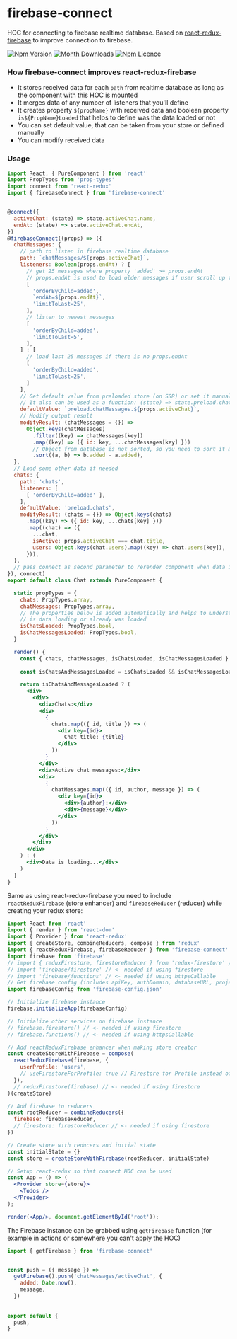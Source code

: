 # firebase-connect
HOC for connecting to firebase realtime database.
Based on [react-redux-firebase](https://github.com/prescottprue/react-redux-firebase) to improve connection to firebase.

[![Npm Version](https://badge.fury.io/js/firebase-connect.svg)](https://www.npmjs.com/package/firebase-connect)
[![Month Downloads](https://img.shields.io/npm/dm/firebase-connect.svg)](http://npm-stat.com/charts.html?package=firebase-connect)
[![Npm Licence](https://img.shields.io/npm/l/firebase-connect.svg)](https://www.npmjs.com/package/firebase-connect)

### How firebase-connect improves react-redux-firebase
- It stores received data for each `path` from realtime database 
as long as the component with this HOC is mounted
- It merges data of any number of listeners that you'll define
- It creates property `${propName}` with received data and boolean property `is${PropName}Loaded` that helps to define
was the data loaded or not
- You can set default value, that can be taken from your store or defined manually
- You can modify received data


### Usage
```jsx
import React, { PureComponent } from 'react'
import PropTypes from 'prop-types'
import connect from 'react-redux'
import { firebaseConnect } from 'firebase-connect'


@connect({
  activeChat: (state) => state.activeChat.name,
  endAt: (state) => state.activeChat.endAt,
})
@firebaseConnect((props) => ({
  chatMessages: {
    // path to listen in firebase realtime database
    path: `chatMessages/${props.activeChat}`,
    listeners: Boolean(props.endAt) ? [
      // get 25 messages where property 'added' >= props.endAt
      // props.endAt is used to load older messages if user scroll up to load more
      [
        'orderByChild=added',
        `endAt=${props.endAt}`,
        'limitToLast=25',
      ],
      // listen to newest messages
      [
        'orderByChild=added',
        'limitToLast=5',
      ],
    ] : [
      // load last 25 messages if there is no props.endAt
      [
        'orderByChild=added',
        'limitToLast=25',
      ]
    ],
    // Get default value from preloaded store (on SSR) or set it manually
    // It also can be used as a function: (state) => state.preload.chats || [],
    defaultValue: `preload.chatMessages.${props.activeChat}`,
    // Modify output result
    modifyResult: (chatMessages = {}) =>
      Object.keys(chatMessages)
        .filter((key) => chatMessages[key])
        .map((key) => ({ id: key, ...chatMessages[key] }))
        // Object from database is not sorted, so you need to sort it manually
        .sort((a, b) => b.added - a.added),
  },
  // Load some other data if needed
  chats: {
    path: 'chats',
    listeners: [
      [ 'orderByChild=added' ],
    ],
    defaultValue: 'preload.chats',
    modifyResult: (chats = {}) => Object.keys(chats)
      .map((key) => ({ id: key, ...chats[key] }))
      .map((chat) => ({
        ...chat,
        isActive: props.activeChat === chat.title,
        users: Object.keys(chat.users).map((key) => chat.users[key]),
      })),
  },
  // pass connect as second parameter to rerender component when data is received
}), connect)
export default class Chat extends PureComponent {

  static propTypes = {
    chats: PropTypes.array,
    chatMessages: PropTypes.array,
    // The properties below is added automatically and helps to understend
    // is data loading or already was loaded
    isChatsLoaded: PropTypes.bool,
    isChatMessagesLoaded: PropTypes.bool,
  }

  render() {
    const { chats, chatMessages, isChatsLoaded, isChatMessagesLoaded } = this.props
    
    const isChatsAndMessagesLoaded = isChatsLoaded && isChatMessagesLoaded

    return isChatsAndMessagesLoaded ? (
      <div>
        <div>
          <div>Chats:</div>
          <div>
            {
              chats.map(({ id, title }) => (
                <div key={id}>
                  Chat title: {title}
                </div>
              ))
            }
          </div>
          <div>Active chat messages:</div>
          <div>
            {
              chatMessages.map(({ id, author, message }) => (
                <div key={id}>
                  <div>{author}:</div>
                  <div>{message}</div>
                </div>
              ))
            }
          </div>
        </div>
      </div>
    ) : (
      <div>Data is loading...</div>
    )
  }
}
```

Same as using react-redux-firebase you need to include `reactReduxFirebase` (store enhancer) and `firebaseReducer`
(reducer) while creating your redux store:

```jsx
import React from 'react'
import { render } from 'react-dom'
import { Provider } from 'react-redux'
import { createStore, combineReducers, compose } from 'redux'
import { reactReduxFirebase, firebaseReducer } from 'firebase-connect'
import firebase from 'firebase'
// import { reduxFirestore, firestoreReducer } from 'redux-firestore' // <- needed if using firestore
// import 'firebase/firestore' // <- needed if using firestore
// import 'firebase/functions' // <- needed if using httpsCallable
// Get firebase config (includes apiKey, authDomain, databaseURL, projectId, storageBucket, messagingSenderId)
import firebaseConfig from 'firebase-config.json'

// Initialize firebase instance
firebase.initializeApp(firebaseConfig)

// Initialize other services on firebase instance
// firebase.firestore() // <- needed if using firestore
// firebase.functions() // <- needed if using httpsCallable

// Add reactReduxFirebase enhancer when making store creator
const createStoreWithFirebase = compose(
  reactReduxFirebase(firebase, {
    userProfile: 'users',
    // useFirestoreForProfile: true // Firestore for Profile instead of Realtime DB
  }),
  // reduxFirestore(firebase) // <- needed if using firestore
)(createStore)

// Add firebase to reducers
const rootReducer = combineReducers({
  firebase: firebaseReducer,
  // firestore: firestoreReducer // <- needed if using firestore
})

// Create store with reducers and initial state
const initialState = {}
const store = createStoreWithFirebase(rootReducer, initialState)

// Setup react-redux so that connect HOC can be used
const App = () => (
  <Provider store={store}>
    <Todos />
  </Provider>
);

render(<App/>, document.getElementById('root'));
```

The Firebase instance can be grabbed using `getFirebase` function
(for example in actions or somewhere you can't apply the HOC)

```jsx
import { getFirebase } from 'firebase-connect'


const push = ({ message }) =>
  getFirebase().push('chatMessages/activeChat', {
    added: Date.now(),
    message,
  })
  
  
export default {
  push,
}
```

